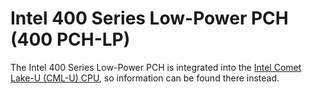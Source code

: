 # Intel 400 Series Low-Power PCH (400 PCH-LP)

The Intel 400 Series Low-Power PCH is integrated into the
[Intel Comet Lake-U (CML-U) CPU](../../cpu/cml-u/README.md), so information can
be found there instead.
